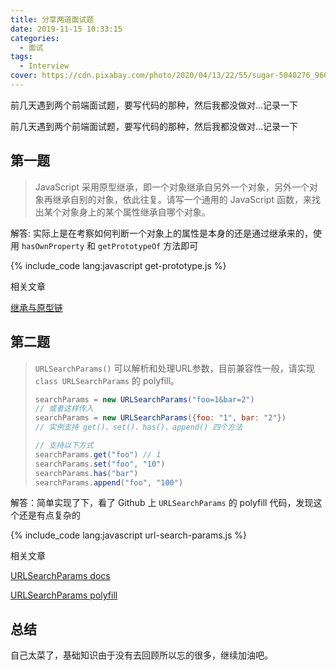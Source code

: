 ```yaml
---
title: 分享两道面试题
date: 2019-11-15 10:33:15
categories:
  - 面试
tags:
  - Interview
cover: https://cdn.pixabay.com/photo/2020/04/13/22/55/sugar-5040276_960_720.jpg
---
```


前几天遇到两个前端面试题，要写代码的那种，然后我都没做对...记录一下

<!--more-->

前几天遇到两个前端面试题，要写代码的那种，然后我都没做对...记录一下

## 第一题

> JavaScript 采用原型继承，即一个对象继承自另外一个对象，另外一个对象再继承自别的对象，依此往复。请写一个通用的 JavaScript 函数，来找出某个对象身上的某个属性继承自哪个对象。

解答: 实际上是在考察如何判断一个对象上的属性是本身的还是通过继承来的，使用 `hasOwnProperty` 和 `getPrototypeOf` 方法即可

{% include_code lang:javascript get-prototype.js %}

相关文章

[继承与原型链](https://developer.mozilla.org/zh-CN/docs/Web/JavaScript/Inheritance_and_the_prototype_chain)

## 第二题

> `URLSearchParams()`  可以解析和处理URL参数，目前兼容性一般，请实现 `class URLSearchParams` 的 polyfill。
>
> ```js
> searchParams = new URLSearchParams("foo=1&bar=2")
> // 或者这样传入
> searchParams = new URLSearchParams({foo: "1", bar: "2"})
> // 实例支持 get()、set()、has()、append() 四个方法
>
> // 支持以下方式
> searchParams.get("foo") // 1
> searchParams.set("foo", "10")
> searchParams.has("bar")
> searchParams.append("foo", "100")
> ```

解答：简单实现了下，看了 Github 上 `URLSearchParams` 的 polyfill 代码，发现这个还是有点复杂的

{% include_code lang:javascript url-search-params.js %}

相关文章

[URLSearchParams docs](https://developer.mozilla.org/zh-CN/docs/Web/API/URLSearchParams)

[URLSearchParams polyfill](https://github.com/ungap/url-search-params)

## 总结

自己太菜了，基础知识由于没有去回顾所以忘的很多，继续加油吧。
